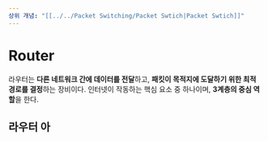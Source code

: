 ```yaml
---
상위 개념: "[[../../Packet Switching/Packet Swtich|Packet Swtich]]"
---
```

# Router
라우터는 **다른 네트워크 간에 데이터를 전달**하고, **패킷이 목적지에 도달하기 위한 최적 경로를 결정**하는 장비이다. 인터넷이 작동하는 핵심 요소 중 하나이며, **3계층의 중심 역할**을 한다.

## 라우터 아
